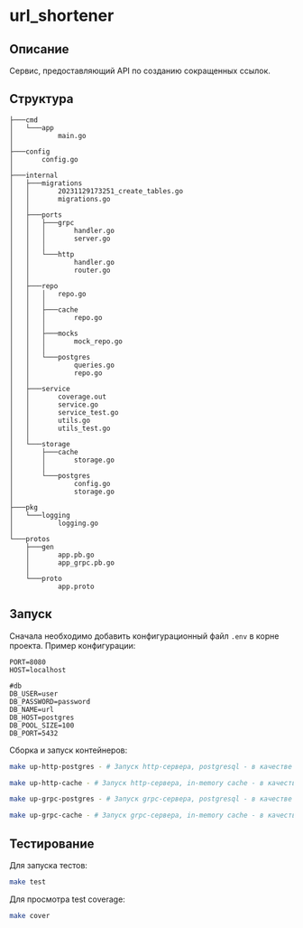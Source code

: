 # url_shortener

## Описание 

Сервис, предоставляющий API по созданию сокращенных ссылок. 

## Структура 

```text
├───cmd
│   └───app
│           main.go
│
├───config
│       config.go
│
├───internal
│   ├───migrations
│   │       20231129173251_create_tables.go
│   │       migrations.go
│   │
│   ├───ports
│   │   ├───grpc
│   │   │       handler.go
│   │   │       server.go
│   │   │
│   │   └───http
│   │           handler.go
│   │           router.go
│   │
│   ├───repo
│   │   │   repo.go
│   │   │
│   │   ├───cache
│   │   │       repo.go
│   │   │
│   │   ├───mocks
│   │   │       mock_repo.go
│   │   │
│   │   └───postgres
│   │           queries.go
│   │           repo.go
│   │
│   ├───service
│   │       coverage.out
│   │       service.go
│   │       service_test.go
│   │       utils.go
│   │       utils_test.go
│   │
│   └───storage
│       ├───cache
│       │       storage.go
│       │
│       └───postgres
│               config.go
│               storage.go
│
├───pkg
│   └───logging
│           logging.go
│
└───protos
    ├───gen
    │       app.pb.go
    │       app_grpc.pb.go
    │
    └───proto
            app.proto
```

## Запуск 

Сначала необходимо добавить конфигурационный файл `.env` в корне проекта. Пример конфигурации:

```text
PORT=8080
HOST=localhost

#db
DB_USER=user
DB_PASSWORD=password
DB_NAME=url
DB_HOST=postgres
DB_POOL_SIZE=100
DB_PORT=5432
```

Сборка и запуск контейнеров:

```bash
make up-http-postgres - # Запуск http-сервера, postgresql - в качестве хранилища
```
```bash
make up-http-cache - # Запуск http-сервера, in-memory cache - в качестве хранилища
```
```bash
make up-grpc-postgres - # Запуск grpc-сервера, postgresql - в качестве хранилища
```
```bash
make up-grpc-cache - # Запуск grpc-сервера, in-memory cache - в качестве хранилища
```

## Тестирование

Для запуска тестов:

```bash
make test
```

Для просмотра test coverage: 

```bash
make cover
```
